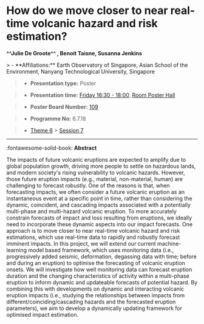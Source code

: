 # How do we move closer to near real-time volcanic hazard and risk estimation?

**^^Julie De Groote^^ , Benoit Taisne, Susanna Jenkins**

<!-- more -->> - **Affiliations:** Earth Observatory of Singapore, Asian School of the Environment, Nanyang Technological University, Singapore

> - **Presentation type:** Poster

> - **Presentation time:** [Friday 16:30 - 18:00](../sessions_comparison.md#__tabbed_4_6), [Room Poster Hall](../maps_venue.md#__tabbed_1_1)

> - **Poster Board Number:** [109](../map_poster_boards.md#friday)

> - **Programme No:** 6.7.18

> - [Theme 6](../theme6.md) > [Session 7](../sessions/session-6-7.md)

--- 

:fontawesome-solid-book: **Abstract**

The impacts of future volcanic eruptions are expected to amplify due to global population growth, driving more people to settle on hazardous lands, and modern society's rising vulnerability to volcanic hazards. However, those future eruption impacts (e.g., material, non-material, human) are challenging to forecast robustly. One of the reasons is that, when forecasting impacts, we often consider a future volcanic eruption as an instantaneous event at a specific point in time, rather than considering the dynamic, coincident, and cascading impacts associated with a potentially multi-phase and multi-hazard volcanic eruption. To more accurately constrain forecasts of impact and loss resulting from eruptions, we ideally need to incorporate these dynamic aspects into our impact forecasts. One approach is to move closer to near real-time volcanic hazard and risk estimations, which use real-time data to rapidly and robustly forecast imminent impacts. In this project, we will extend our current machine-learning model based framework, which uses monitoring data (i.e., progressively added seismic, deformation, degassing data with time; before and during an eruption) to optimise the forecasting of volcanic eruption onsets. We will investigate how well monitoring data can forecast eruption duration and the changing characteristics of activity within a multi-phase eruption to inform dynamic and updateable forecasts of potential hazard. By combining this with developments on dynamic and interacting volcanic eruption impacts (i.e., studying the relationships between impacts from different/coinciding/cascading hazards and the forecasted eruption parameters), we aim to develop a dynamically updating framework for optimised impact estimation.

